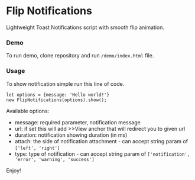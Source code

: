 # Flip Notifications

Lightweight Toast Notifications script with smooth flip animation.

### Demo
To run demo, clone repository and run `/demo/index.html` file.

### Usage

To show notification simple run this line of code.
```
let options = {message: 'Hello world!'}
new FlipNotifications(options).show();
```
Available options:
* message: required parameter, notification message
* url: if set this will add >>View anchor that will redirect you to given url
* duration: notification showing duration (in ms)
* attach: the side of notification attachment - can accept string param of `['left', 'right']`
* type: type of notification - can accept string param of `['notification', 'error', 'warning', 'success']`

Enjoy!

